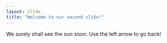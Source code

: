 ```yaml
---
layout: slide
title: "Welcome to our second slide!"
---
```

We surely shall see the sun soon.
Use the left arrow to go back!
